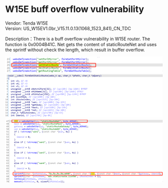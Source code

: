 # W15E buff overflow vulnerability
Vendor: Tenda W15E   
Version: US_W15EV1.0br_V15.11.0.13(1068_1523_841)_CN_TDC

Description：There is a buff overflow vulnerability in W15E router. The function is 0x0004B41C. Net gets the content of staticRouteNet and uses the sprintf without check the length, which result in buffer overflow.

![image](image/1.png)
![image](image/2.png)
![image](image/3.png)
